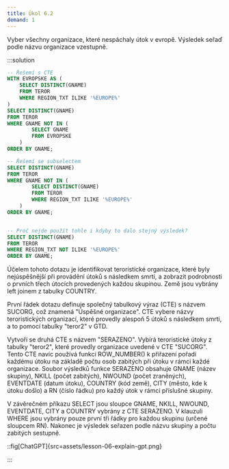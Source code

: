 ```yaml
---
title: Úkol 6.2
demand: 1
---
```


Vyber všechny organizace, které nespáchaly útok v evropě. Výsledek seřaď podle názvu organizace vzestupně.

:::solution

```sql
-- Řešemí s CTE
WITH EVROPSKE AS (
    SELECT DISTINCT(GNAME)
    FROM TEROR
    WHERE REGION_TXT ILIKE '%EUROPE%'
)
SELECT DISTINCT(GNAME)
FROM TEROR
WHERE GNAME NOT IN (
        SELECT GNAME
        FROM EVROPSKE
    )
ORDER BY GNAME;

-- Řešemí se subselectem
SELECT DISTINCT(GNAME)
FROM TEROR
WHERE GNAME NOT IN (
        SELECT DISTINCT(GNAME)
        FROM TEROR
        WHERE REGION_TXT ILIKE '%EUROPE%'
    )
ORDER BY GNAME;


-- Proč nejde použít tohle i kdyby to dalo stejný výsledek?
SELECT DISTINCT(GNAME)
FROM TEROR
WHERE REGION_TXT NOT ILIKE '%EUROPE%'
ORDER BY GNAME;
```

Účelem tohoto dotazu je identifikovat teroristické organizace, které byly nejúspěšnější při provádění útoků s následkem smrti, a zobrazit podrobnosti o prvních třech útocích provedených každou skupinou. Země jsou vybrány left joinem z tabulky COUNTRY.

První řádek dotazu definuje společný tabulkový výraz (CTE) s názvem SUCORG, což znamená "Úspěšné organizace". CTE vybere názvy teroristických organizací, které provedly alespoň 5 útoků s následkem smrti, a to pomocí tabulky "teror2" v GTD.

Vytvoří se druhá CTE s názvem "SERAZENO". Vybírá teroristické útoky z tabulky "teror2", které provedly organizace uvedené v CTE "SUCORG". Tento CTE navíc používá funkci ROW_NUMBER() k přiřazení pořadí každému útoku na základě počtu osob zabitých při útoku v rámci každé organizace. Soubor výsledků funkce SERAZENO obsahuje GNAME (název skupiny), NKILL (počet zabitých), NWOUND (počet zraněných), EVENTDATE (datum útoku), COUNTRY (kód země), CITY (město, kde k útoku došlo) a RN (číslo řádku) pro každý útok v rámci příslušné skupiny.

V závěrečném příkazu SELECT jsou sloupce GNAME, NKILL, NWOUND, EVENTDATE, CITY a COUNTRY vybrány z CTE SERAZENO. V klauzuli WHERE jsou vybrány pouze první tři řádky pro každou skupinu (určené sloupcem RN). Nakonec je výsledek seřazen podle názvu skupiny a počtu zabitých sestupně.

::fig[ChatGPT]{src=assets/lesson-06-explain-gpt.png}

:::

